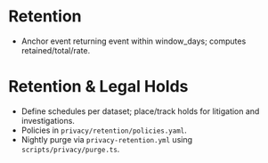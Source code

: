 # Retention
- Anchor event returning event within window_days; computes retained/total/rate.
# Retention & Legal Holds
- Define schedules per dataset; place/track holds for litigation and investigations.
- Policies in `privacy/retention/policies.yaml`.
- Nightly purge via `privacy-retention.yml` using `scripts/privacy/purge.ts`.

